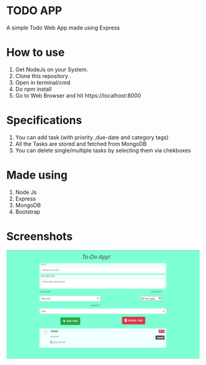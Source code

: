 
# TODO APP

A simple Todo Web App made using Express

# How to use

1. Get NodeJs on your System.
2. Clone this repository .
3. Open in terminal/cmd
4. Do npm install 
5. Go to Web Browser and hit https://localhost:8000


# Specifications

1. You can add task (with priority ,due-date and category tags) 
2. All the Tasks are stored and fetched from MongoDB 
3. You can delete single/multiple tasks by selecting them via chekboxes 

# Made using 

1. Node Js
2. Express
3. MongoDB
4. Bootstrap

# Screenshots

<img src='snaps/todo-snap.png'>

